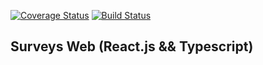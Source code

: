 [![Coverage Status](https://coveralls.io/repos/github/vbeloti/surveys-web/badge.svg?branch=master)](https://coveralls.io/github/vbeloti/surveys-web?branch=master)
[![Build Status](https://travis-ci.org/vbeloti/surveys-web.svg?branch=master)](https://travis-ci.org/vbeloti/surveys-web)

## Surveys Web (React.js && Typescript)
